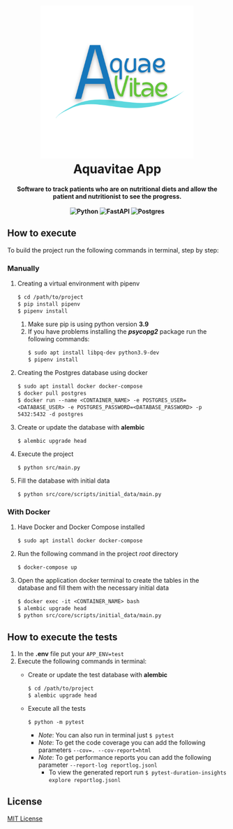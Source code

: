 <h1 align="center">
<br>
    <img src="./src/static/images/thumbnail_AquaeVitae_Logo.png" width="350">
<br>
    Aquavitae App
<br>
</h1>

<h4 align="center">
    Software to track patients who are on nutritional diets and allow the patient and nutritionist to see the progress.
<br>
<br>
<div align="center">
    <img src="https://img.shields.io/badge/python-%23007ACC.svg?&style=for-the-badge&logo=python&logoColor=white" alt="Python">
    <img src="https://img.shields.io/badge/FastAPI-005571?style=for-the-badge&logo=fastapi" alt="FastAPI">
    <img src="https://img.shields.io/badge/PostgreSQL-316192?style=for-the-badge&logo=postgresql&logoColor=white" alt="Postgres">
</div>
</h4>

## How to execute
To build the project run the following commands in terminal, step by step:

### Manually
1. Creating a virtual environment with pipenv
    ```
    $ cd /path/to/project
    $ pip install pipenv
    $ pipenv install
    ```
  
    1. Make sure pip is using python version **3.9**
    2. If you have problems installing the ***psycopg2*** package run the following commands:
       ```
       $ sudo apt install libpq-dev python3.9-dev
       $ pipenv install
       ```

2. Creating the Postgres database using docker
    ```
    $ sudo apt install docker docker-compose
    $ docker pull postgres
    $ docker run --name <CONTAINER_NAME> -e POSTGRES_USER=<DATABASE_USER> -e POSTGRES_PASSWORD=<DATABASE_PASSWORD> -p 5432:5432 -d postgres
    ```
  
3. Create or update the database with **alembic**
    ```
    $ alembic upgrade head
    ```
  
4. Execute the project
    ```
    $ python src/main.py
    ```
   
5. Fill the database with initial data
    ```
    $ python src/core/scripts/initial_data/main.py
    ```
   
### With Docker
1. Have Docker and Docker Compose installed
    ```
    $ sudo apt install docker docker-compose
    ```
   
2. Run the following command in the project *root* directory
    ```
    $ docker-compose up
    ```
   
3. Open the application docker terminal to create the tables in the database and fill them with the necessary initial 
data 
    ```
    $ docker exec -it <CONTAINER_NAME> bash
    $ alembic upgrade head
    $ python src/core/scripts/initial_data/main.py
    ```

  
## How to execute the tests
1. In the **.env** file put your  ```APP_ENV=test ```
2. Execute the following commands in terminal:
    - Create or update the test database with **alembic**
      ```
      $ cd /path/to/project
      $ alembic upgrade head
      ```
      
    - Execute all the tests
      ```
      $ python -m pytest
      ```

       * *Note*: You can also run in terminal just ```$ pytest```
       * *Note*: To get the code coverage you can add the following parameters ```--cov=. --cov-report=html```
       * *Note*: To get performance reports you can add the following parameter ```--report-log reportlog.jsonl```
         * To view the generated report run ```$ pytest-duration-insights explore reportlog.jsonl```

## License
[MIT License](/LICENSE.md)

